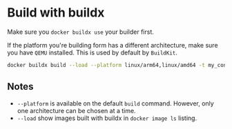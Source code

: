 # Build with buildx
Make sure you `docker buildx use` your builder first.

If the platform you're building form has a different architecture,
make sure you have `QEMU` installed. This is used by default by `BuildKit`.

``` sh
docker buildx build --load --platform linux/arm64,linux/amd64 -t my_container .
```

Notes 
---
- `--platform` is available on the default `build` command. However,
    only one architecture can be chosen at a time.
- `--load` show images built with buildx in `docker image ls` listing.

